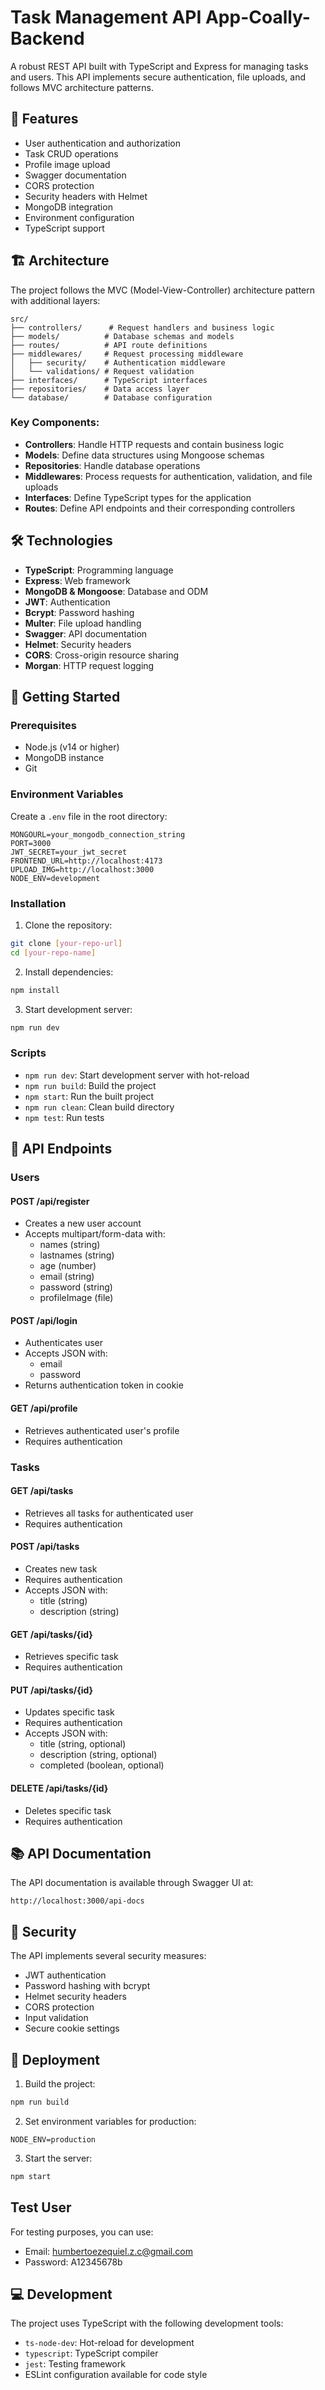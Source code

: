 # Task Management API App-Coally-Backend

A robust REST API built with TypeScript and Express for managing tasks and users. This API implements secure authentication, file uploads, and follows MVC architecture patterns.

## 🚀 Features

- User authentication and authorization
- Task CRUD operations
- Profile image upload
- Swagger documentation
- CORS protection
- Security headers with Helmet
- MongoDB integration
- Environment configuration
- TypeScript support

## 🏗️ Architecture

The project follows the MVC (Model-View-Controller) architecture pattern with additional layers:

```
src/
├── controllers/      # Request handlers and business logic
├── models/          # Database schemas and models
├── routes/          # API route definitions
├── middlewares/     # Request processing middleware
│   ├── security/    # Authentication middleware
│   └── validations/ # Request validation
├── interfaces/      # TypeScript interfaces
├── repositories/    # Data access layer
└── database/        # Database configuration
```

### Key Components:

- **Controllers**: Handle HTTP requests and contain business logic
- **Models**: Define data structures using Mongoose schemas
- **Repositories**: Handle database operations
- **Middlewares**: Process requests for authentication, validation, and file uploads
- **Interfaces**: Define TypeScript types for the application
- **Routes**: Define API endpoints and their corresponding controllers

## 🛠️ Technologies

- **TypeScript**: Programming language
- **Express**: Web framework
- **MongoDB & Mongoose**: Database and ODM
- **JWT**: Authentication
- **Bcrypt**: Password hashing
- **Multer**: File upload handling
- **Swagger**: API documentation
- **Helmet**: Security headers
- **CORS**: Cross-origin resource sharing
- **Morgan**: HTTP request logging

## 🚦 Getting Started

### Prerequisites

- Node.js (v14 or higher)
- MongoDB instance
- Git

### Environment Variables

Create a `.env` file in the root directory:

```env
MONGOURL=your_mongodb_connection_string
PORT=3000
JWT_SECRET=your_jwt_secret
FRONTEND_URL=http://localhost:4173
UPLOAD_IMG=http://localhost:3000
NODE_ENV=development
```

### Installation

1. Clone the repository:
```bash
git clone [your-repo-url]
cd [your-repo-name]
```

2. Install dependencies:
```bash
npm install
```

3. Start development server:
```bash
npm run dev
```

### Scripts

- `npm run dev`: Start development server with hot-reload
- `npm run build`: Build the project
- `npm start`: Run the built project
- `npm run clean`: Clean build directory
- `npm test`: Run tests

## 📡 API Endpoints

### Users

#### POST /api/register
- Creates a new user account
- Accepts multipart/form-data with:
  - names (string)
  - lastnames (string)
  - age (number)
  - email (string)
  - password (string)
  - profileImage (file)

#### POST /api/login
- Authenticates user
- Accepts JSON with:
  - email
  - password
- Returns authentication token in cookie

#### GET /api/profile
- Retrieves authenticated user's profile
- Requires authentication

### Tasks

#### GET /api/tasks
- Retrieves all tasks for authenticated user
- Requires authentication

#### POST /api/tasks
- Creates new task
- Requires authentication
- Accepts JSON with:
  - title (string)
  - description (string)

#### GET /api/tasks/{id}
- Retrieves specific task
- Requires authentication

#### PUT /api/tasks/{id}
- Updates specific task
- Requires authentication
- Accepts JSON with:
  - title (string, optional)
  - description (string, optional)
  - completed (boolean, optional)

#### DELETE /api/tasks/{id}
- Deletes specific task
- Requires authentication

## 📚 API Documentation

The API documentation is available through Swagger UI at:
```
http://localhost:3000/api-docs
```

## 🔐 Security

The API implements several security measures:

- JWT authentication
- Password hashing with bcrypt
- Helmet security headers
- CORS protection
- Input validation
- Secure cookie settings

## 🚀 Deployment

1. Build the project:
```bash
npm run build
```

2. Set environment variables for production:
```env
NODE_ENV=production
```

3. Start the server:
```bash
npm start
```

## Test User

For testing purposes, you can use:
- Email: humbertoezequiel.z.c@gmail.com
- Password: A12345678b

## 💻 Development

The project uses TypeScript with the following development tools:

- `ts-node-dev`: Hot-reload for development
- `typescript`: TypeScript compiler
- `jest`: Testing framework
- ESLint configuration available for code style